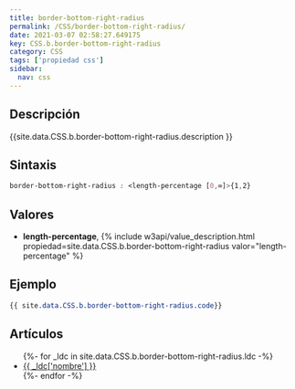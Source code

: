 ```yaml
---
title: border-bottom-right-radius
permalink: /CSS/border-bottom-right-radius/
date: 2021-03-07 02:58:27.649175
key: CSS.b.border-bottom-right-radius
category: CSS
tags: ['propiedad css']
sidebar: 
  nav: css
---
```


## Descripción
{{site.data.CSS.b.border-bottom-right-radius.description }}

## Sintaxis
~~~css
border-bottom-right-radius : <length-percentage [0,∞]>{1,2}
~~~

## Valores
* **length-percentage**,  {% include w3api/value_description.html propiedad=site.data.CSS.b.border-bottom-right-radius valor="length-percentage" %}

## Ejemplo
~~~css
{{ site.data.CSS.b.border-bottom-right-radius.code}}
~~~

## Artículos
<ul>
{%- for _ldc in site.data.CSS.b.border-bottom-right-radius.ldc -%}
   <li>
       <a href="{{_ldc['url'] }}">{{ _ldc['nombre'] }}</a>
   </li>
{%- endfor -%}
</ul>
